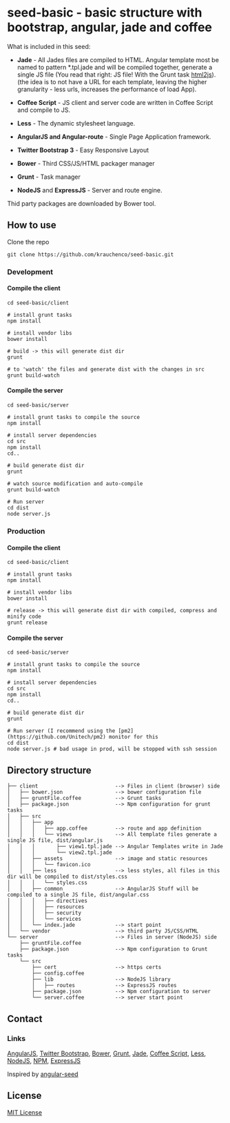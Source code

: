 # seed-basic - basic structure with bootstrap, angular, jade and coffee

What is included in this seed:

* **Jade** - All Jades files are compiled to HTML. Angular template most be named to pattern
*.tpl.jade and will be compiled together, generate a single JS file (You read that right: JS file! With the Grunt task
[html2js](https://github.com/karlgoldstein/grunt-html2js)). (the idea is to not have a URL for each template,
leaving the higher granularity - less urls, increases the performance of load App).

* **Coffee Script** - JS client and server code are written in Coffee Script and compile to JS.

* **Less** - The dynamic stylesheet language.

* **AngularJS and Angular-route** - Single Page Application framework.

* **Twitter Bootstrap 3** - Easy Responsive Layout

* **Bower** - Third CSS/JS/HTML packager manager

* **Grunt** - Task manager

* **NodeJS** and **ExpressJS** - Server and route engine.

Thid party packages are downloaded by Bower tool.

## How to use
Clone the repo
```
git clone https://github.com/krauchenco/seed-basic.git
```

### Development

#### Compile the client
```
cd seed-basic/client

# install grunt tasks
npm install

# install vendor libs
bower install

# build -> this will generate dist dir
grunt

# to 'watch' the files and generate dist with the changes in src
grunt build-watch
```

#### Compile the server
```
cd seed-basic/server

# install grunt tasks to compile the source
npm install

# install server dependencies
cd src
npm install
cd..

# build generate dist dir
grunt

# watch source modification and auto-compile
grunt build-watch

# Run server
cd dist
node server.js
```

### Production

#### Compile the client
```
cd seed-basic/client

# install grunt tasks
npm install

# install vendor libs
bower install

# release -> this will generate dist dir with compiled, compress and minify code
grunt release
```

#### Compile the server
```
cd seed-basic/server

# install grunt tasks to compile the source
npm install

# install server dependencies
cd src
npm install
cd..

# build generate dist dir
grunt

# Run server (I recommend using the [pm2](https://github.com/Unitech/pm2) monitor for this
cd dist
node server.js # bad usage in prod, will be stopped with ssh session
```

## Directory structure
```
├── client                         --> Files in client (browser) side
│   ├── bower.json                 --> bower configuration file
│   ├── gruntFile.coffee           --> Grunt tasks
│   ├── package.json               --> Npm configuration for grunt tasks
│   ├── src
│   │   ├── app
│   │   │   ├── app.coffee         --> route and app definition
│   │   │   └── views              --> All template files generate a single JS file, dist/angular.js
│   │   │       ├── view1.tpl.jade --> Angular Templates write in Jade
│   │   │       └── view2.tpl.jade
│   │   ├── assets                 --> image and static resources
│   │   │   └── favicon.ico
│   │   ├── less                   --> less styles, all files in this dir will be compiled to dist/styles.css
│   │   │   └── styles.css
│   │   ├── common                 --> AngularJS Stuff will be compiled to a single JS file, dist/angular.css
│   │   │   ├── directives
│   │   │   ├── resources
│   │   │   ├── security
│   │   │   └── services
│   │   └── index.jade             --> start point
│   └── vendor                     --> third party JS/CSS/HTML
└── server                         --> Files in server (NodeJS) side
    ├── gruntFile.coffee
    ├── package.json               --> Npm configuration to Grunt tasks
    └── src
        ├── cert                   --> https certs
        ├── config.coffee
        ├── lib                    --> NodeJS library
        │   ├── routes             --> ExpressJS routes
        ├── package.json           --> Npm configuration to server
        └── server.coffee          --> server start point
```

## Contact
### Links 
[AngularJS](http://angularjs.org/), [Twitter Bootstrap](http://getbootstrap.com/),
[Bower](https://github.com/bower/bower), [Grunt](http://gruntjs.com/), [Jade](http://jade-lang.com/), [Coffee Script](http://coffeescript.org/),
[Less](http://lesscss.org/),
[NodeJS](http://nodejs.org/), [NPM](https://github.com/bower/bower), [ExpressJS](http://expressjs.com)

Inspired by [angular-seed](https://github.com/angular/angular-seed)

## License
[MIT License](https://github.com/krauchenco/seed-basic/blob/master/LICENSE)

